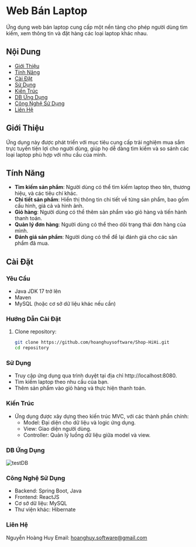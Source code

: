 # Web Bán Laptop

Ứng dụng web bán laptop cung cấp một nền tảng cho phép người dùng tìm kiếm, xem thông tin và đặt hàng các loại laptop khác nhau.

## Nội Dung

- [Giới Thiệu](#giới-thiệu)
- [Tính Năng](#tính-năng)
- [Cài Đặt](#cài-đặt)
- [Sử Dụng](#sử-dụng)
- [Kiến Trúc](#kiến-trúc)
- [DB Ứng Dụng](#db-ứng-dụng)
- [Công Nghệ Sử Dụng](#công-nghệ-sử-dụng)
- [Liên Hệ](#liên-hệ)

## Giới Thiệu

Ứng dụng này được phát triển với mục tiêu cung cấp trải nghiệm mua sắm trực tuyến tiện lợi cho người dùng, giúp họ dễ dàng tìm kiếm và so sánh các loại laptop phù hợp với nhu cầu của mình.

## Tính Năng

- **Tìm kiếm sản phẩm**: Người dùng có thể tìm kiếm laptop theo tên, thương hiệu, và các tiêu chí khác.
- **Chi tiết sản phẩm**: Hiển thị thông tin chi tiết về từng sản phẩm, bao gồm cấu hình, giá cả và hình ảnh.
- **Giỏ hàng**: Người dùng có thể thêm sản phẩm vào giỏ hàng và tiến hành thanh toán.
- **Quản lý đơn hàng**: Người dùng có thể theo dõi trạng thái đơn hàng của mình.
- **Đánh giá sản phẩm**: Người dùng có thể để lại đánh giá cho các sản phẩm đã mua.

## Cài Đặt

### Yêu Cầu

- Java JDK 17 trở lên
- Maven
- MySQL (hoặc cơ sở dữ liệu khác nếu cần)

### Hướng Dẫn Cài Đặt

1. Clone repository:
   ```bash
   git clone https://github.com/hoanghuysoftware/Shop-HiHi.git
   cd repository
### Sử Dụng
- Truy cập ứng dụng qua trình duyệt tại địa chỉ http://localhost:8080.
- Tìm kiếm laptop theo nhu cầu của bạn.
- Thêm sản phẩm vào giỏ hàng và thực hiện thanh toán.
### Kiến Trúc
- Ứng dụng được xây dựng theo kiến trúc MVC, với các thành phần chính:
   + Model: Đại diện cho dữ liệu và logic ứng dụng.
   + View: Giao diện người dùng.
   + Controller: Quản lý luồng dữ liệu giữa model và view.
### DB Ứng Dụng
![testDB](https://github.com/user-attachments/assets/6d003446-2d87-4e9c-abf2-0a5330bd6fe9)
### Công Nghệ Sử Dụng
- Backend: Spring Boot, Java
- Frontend: ReactJS
- Cơ sở dữ liệu: MySQL
- Thư viện khác: Hibernate
### Liên Hệ
Nguyễn Hoàng Huy
Email: hoanghuy.software@gmail.com


